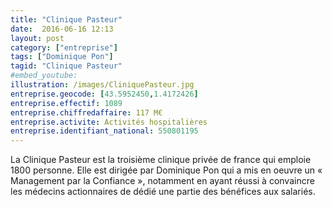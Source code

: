 ```yaml
---
title: "Clinique Pasteur"
date:  2016-06-16 12:13
layout: post
category: ["entreprise"]
tags: ["Dominique Pon"]
tagid: "Clinique Pasteur"
#embed_youtube:
illustration: /images/CliniquePasteur.jpg
entreprise.geocode: [43.5952450,1.4172426]
entreprise.effectif: 1089
entreprise.chiffredaffaire: 117 M€
entreprise.activite: Activités hospitalières
entreprise.identifiant_national: 550801195
---
```


La Clinique Pasteur est la troisième clinique privée de france qui emploie 1800 personne. Elle est dirigée par Dominique Pon qui a mis en oeuvre un « Management par la Confiance », notamment en ayant réussi à convaincre les médecins actionnaires de dédié une partie des bénéfices aux salariés.
